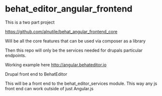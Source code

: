 behat_editor_angular_frontend
=============================

This is a two part project

https://github.com/alnutile/behat_angular_frontend_core

Will be all the core features that can be used via composer as a library

Then this repo will only be the services needed for drupals particular endpoints.

Working example here http://angular.behateditor.io

Drupal front end to BehatEditor

This will be a front end to the behat_editor_services module.
This way any js front end can work outside of just Angular.js
